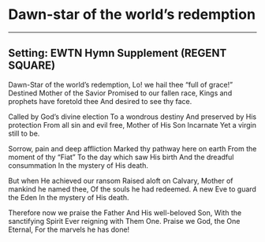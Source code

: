 # Dawn-star of the world’s redemption

***

## Setting: EWTN Hymn Supplement (REGENT SQUARE)

Dawn-Star of the world’s redemption,
Lo! we hail thee “full of grace!”
Destined Mother of the Savior 
Promised to our fallen race,
Kings and prophets have foretold thee
And desired to see thy face.

Called by God’s divine election
To a wondrous destiny
And preserved by His protection
From all sin and evil free,
Mother of His Son Incarnate
Yet a virgin still to be.

Sorrow, pain and deep affliction
Marked thy pathway here on earth
From the moment of thy “Fiat” 
To the day which saw His birth
And the dreadful consummation
In the mystery of His death.

But when He achieved our ransom
Raised aloft on Calvary,
Mother of mankind he named thee,
Of the souls he had redeemed.
A new Eve to guard the Eden
In the mystery of His death.

Therefore now we praise the Father
And His well-beloved Son,
With the sanctifying Spirit
Ever reigning with Them One.
Praise we God, the One Eternal,
For the marvels he has done!